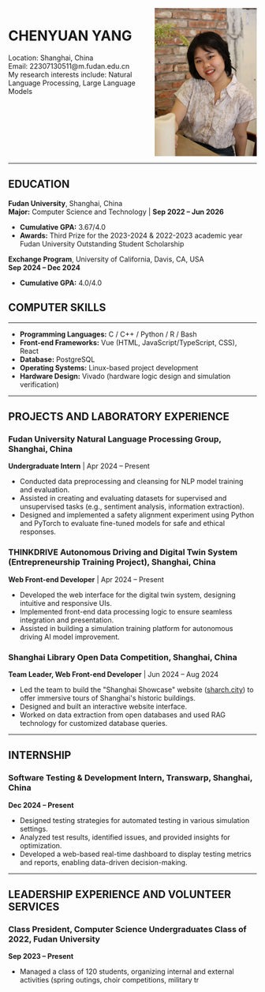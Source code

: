 <div style="display: flex; flex-direction: row; justify-content;">
  <div style="flex-grow: 1;">
    <h1> CHENYUAN YANG </h1>
    <span>
    Location: Shanghai, China <br>
    Email: 22307130511@m.fudan.edu.cn <br>
    My research interests include: Natural Language Processing, Large Language Models <br>
      </span>
  </div>
  <img src="photo.jpg" alt="Personal Image" style="width: 240px; height: 300px; object-fit: cover;" />
</div>

---

## EDUCATION  
**Fudan University**, Shanghai, China  
**Major:** Computer Science and Technology | **Sep 2022 – Jun 2026**  
- **Cumulative GPA:** 3.67/4.0  
- **Awards:** Third Prize for the 2023-2024 & 2022-2023 academic year Fudan University Outstanding Student Scholarship  

**Exchange Program**, University of California, Davis, CA, USA  
**Sep 2024 – Dec 2024**  
- **Cumulative GPA:** 4.0/4.0  


## COMPUTER SKILLS  
---

- **Programming Languages:** C / C++ / Python / R / Bash  
- **Front-end Frameworks:** Vue (HTML, JavaScript/TypeScript, CSS), React  
- **Database:** PostgreSQL  
- **Operating Systems:** Linux-based project development  
- **Hardware Design:** Vivado (hardware logic design and simulation verification)  

---

## PROJECTS AND LABORATORY EXPERIENCE  

### **Fudan University Natural Language Processing Group**, Shanghai, China  
**Undergraduate Intern** | Apr 2024 – Present  
- Conducted data preprocessing and cleansing for NLP model training and evaluation.  
- Assisted in creating and evaluating datasets for supervised and unsupervised tasks (e.g., sentiment analysis, information extraction).  
- Designed and implemented a safety alignment experiment using Python and PyTorch to evaluate fine-tuned models for safe and ethical responses.  

### **THINKDRIVE Autonomous Driving and Digital Twin System (Entrepreneurship Training Project)**, Shanghai, China  
**Web Front-end Developer** | Apr 2024 – Present  
- Developed the web interface for the digital twin system, designing intuitive and responsive UIs.  
- Implemented front-end data processing logic to ensure seamless integration and presentation.  
- Assisted in building a simulation training platform for autonomous driving AI model improvement.  

### **Shanghai Library Open Data Competition**, Shanghai, China  
**Team Leader, Web Front-end Developer** | Jun 2024 – Aug 2024  
- Led the team to build the "Shanghai Showcase" website ([sharch.city](https://www.sharch.city)) to offer immersive tours of Shanghai's historic buildings.  
- Designed and built an interactive website interface.  
- Worked on data extraction from open databases and used RAG technology for customized database queries.  

---

## INTERNSHIP  

### **Software Testing & Development Intern, Transwarp**, Shanghai, China  
**Dec 2024 – Present**  
- Designed testing strategies for automated testing in various simulation settings.  
- Analyzed test results, identified issues, and provided insights for optimization.  
- Developed a web-based real-time dashboard to display testing metrics and reports, enabling data-driven decision-making.  

---

## LEADERSHIP EXPERIENCE AND VOLUNTEER SERVICES  

### **Class President**, Computer Science Undergraduates Class of 2022, Fudan University  
**Sep 2023 – Present**  
- Managed a class of 120 students, organizing internal and external activities (spring outings, choir competitions, military tr
